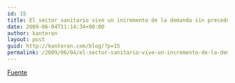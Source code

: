 ```yaml
---
id: 15
title: El sector sanitario vive un incremento de la demanda sin precedentes en Arabia Saudí
date: 2009-06-04T11:14:34+00:00
author: kanteron
layout: post
guid: http://kanteron.com/blog/?p=15
permalink: /2009/06/04/el-sector-sanitario-vive-un-incremento-de-la-demanda-sin-precedentes-en-arabia-saudi/
---
```

<a href="http://www.icex.es/icex/cda/controller/pageICEX/0,6558,5518394_5519005_6366453_4222510_465,00.html" title="http://www.icex.es/icex/cda/controller/pageICEX/0,6558,5518394_5519005_6366453_4222510_465,00.html" target="_blank">Fuente</a>